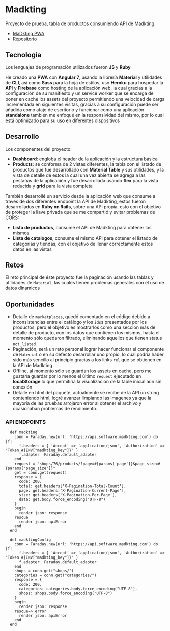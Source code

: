 # Madkting

Proyecto de prueba, tabla de productos consumiendo API de Madkting.

- [MaDkting PWA](https://madkting-test.firebaseapp.com/)
- [Repositorio](https://github.com/softwarenacho/madkting)

## Tecnología

Los lenguajes de programación utilizados fueron **JS** y **Ruby**

He creado una **PWA** con **Angular 7**, usando la librería **Material** y utilidades de **CLI**, así como **Sass** para la hoja de estilos, uso **Heroku** para hospedar la **API** y **Firebase** como hosting de la aplicación web, la cual gracias a la configuración de su manifiesto y un service worker que se encarga de poner en cache los assets del proyecto permitiendo una velocidad de carga incrementada en siguientes visitas, gracias a su configuración puede ser añadida como atajo de escritorio y funcionar como una aplicación **standalone** también me enfoqué en la responsividad del mismo, por lo cual está optimizado para su uso en diferentes dispositivos

## Desarrollo

Los componentes del proyecto:

- **Dashboard**: engloba el header de la aplicación y la estructura básica
- **Products**: se conforma de 2 vistas diferentes, la tabla con el listado de productos que fue desarrollado con **Material Table** y sus utilidades, y la vista de detalle de estos la cual una vez abierta se agrega a las pestañas de la aplicación y fue desarrollada usando **flex** para la vista reducida y **grid** para la vista completa

También desarrollé un servicio desde la aplicación web que consume a través de dos diferentes endpoint la API de Madkting, estos fueron desarrollados en **Ruby on Rails**, sobre una API propia, esto con el objetivo de proteger la llave privada que se me compartió y evitar problemas de CORS:

- **Lista de productos**, consume el API de Madkting para obtener los mismos
- **Lista de catalogos**, consume el mismo API para obtener el listado de categorías y tiendas, con el objetivo de llenar correctamente estos datos en las vistas


## Retos

El reto principal de éste proyecto fue la paginación usando las tablas y utilidades de `Material`, las cuales tienen problemas generales con el uso de datos dínamicos

## Oportunidades

- Detalle de `marketplaces`, quedó comentado en el código debido a inconsistencias entre el catálogo y los `ids`s presentados por los productos, pero el objetivo es mostrarlos como una sección más de detalle de producto, con los datos que contienen los mismos, hasta el momento sólo quedaron filtrado, eliminando aquellos que tienen status `not_listed`
- Paginación, será un reto personal lograr hacer funcionar el componente de `Material` o en su defecto desarrollar uno propio, lo cual podría haber sido más sencillo al principio gracias a los links `rel` que se obtienen en la API de Madkting
- Offline, al momento sólo se guardan los assets en cache, pero me gustaría guardar por lo menos el último `request` ejecutado en **localStorage** lo que permitiría la visualización de la table inicial aún sin conexión
- Detalle en html del paquete, actualmente se recibe de la API un string conteniendo html, logré avanzar limpiando las imagenes ya que la mayoria de las pruebas arrojaron error al obtener el archivo y ocasionaban problemas de rendimiento.

### API ENDPOINTS


```
  def madkting
    conn = Faraday.new(url: 'https://api.software.madkting.com') do |f|
      f.headers = { 'Accept' => 'application/json', 'Authorization' => "Token #{ENV["madkting_key"]}" }
      f.adapter  Faraday.default_adapter
    end
    request = "shops/76/products/?page=#{params['page']}&page_size=#{params['page_size']}"
    get = conn.get(request)
    response = {
      code: 200,
      total: get.headers['X-Pagination-Total-Count'],
      page: get.headers['X-Pagination-Current-Page'],
      size: get.headers['X-Pagination-Per-Page'],
      data: get.body.force_encoding("UTF-8")
    }
    begin
      render json: response
    rescue
      render json: apiError
    end
  end

  def madktingConfig
    conn = Faraday.new(url: 'https://api.software.madkting.com') do |f|
      f.headers = { 'Accept' => 'application/json', 'Authorization' => "Token #{ENV["madkting_key"]}" }
      f.adapter  Faraday.default_adapter
    end
    shops = conn.get("shops/")
    categories = conn.get("categories/")
    response = {
      code: 200,
      categories: categories.body.force_encoding("UTF-8"),
      shops: shops.body.force_encoding("UTF-8")
    }
    begin
      render json: response
    rescue=> error
      render json: apiError
    end
  end
  ```

